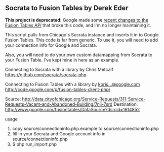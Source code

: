 ## Socrata to Fusion Tables by Derek Eder

**This project is deprecated:** Google made some [recent changes to the Fusion Tables API](https://developers.google.com/fusiontables/docs/articles/oauthfusiontables) that broke this code, and I'm no longer maintaining it.

This script pulls from Chicago's Socrata instance and inserts it in to Google Fusion Tables. This code is far from generic. To use it, you will need to add your connection info for Google and Socrata. 

Also, you will need to do your own custom datamapping from Socrata to your Fusion Table. I've kept mine in here as an example.
  	
Connecting to Socrata with a library by Chris Metcalf
https://github.com/socrata/socrata-php

Connecting to Fusion Tables with a library by kbris...@google.com
http://code.google.com/p/fusion-tables-client-php/

Source: http://data.cityofchicago.org/Service-Requests/311-Service-Requests-Vacant-and-Abandoned-Building/7nii-7srd
Destination: http://www.google.com/fusiontables/DataSource?dsrcid=1614852 

usage
1. copy source/connectioninfo.php.example to source/connectioninfo.php
2. fill in your Socrata and Google account info in source/connectioninfo.php
2. $ php run_import.php
